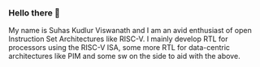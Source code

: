### Hello there 👋

My name is Suhas Kudlur Viswanath and I am an avid enthusiast of open Instruction Set Architectures like RISC-V. I mainly develop RTL for processors using the RISC-V ISA, some more RTL for data-centric architectures like PIM and some sw on the side to aid with the above.
